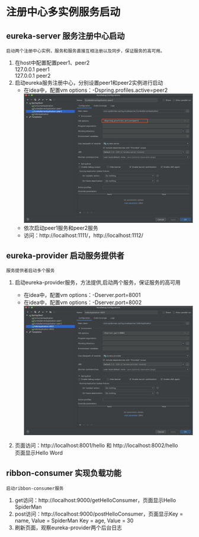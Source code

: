 # 注册中心多实例服务启动
## eureka-server 服务注册中心启动
    启动两个注册中心实例，服务和服务直接互相注册以及同步，保证服务的高可用。
 1. 在host中配置配置peer1、peer2 <br/>
    127.0.0.1 peer1 <br/>
    127.0.0.1 peer2
 2. 启动eureka服务注册中心，分别设置peer1和peer2实例进行启动<br>
    - 在idea中，配置vm options：-Dspring.profiles.active=peer2 <br/>
    ![配置](https://github.com/wjm901215/spring-cloud-learning/blob/master/images/eureka-server-config.png) <br/>
    - 依次启动peer1服务和peer2服务   
    - 访问：http://localhost:1111/，http://localhost:1112/
## eureka-provider 启动服务提供者
    服务提供者启动多个服务
 1. 启动eureka-provider服务，方法提供,启动两个服务，保证服务的高可用<br>
    - 在idea中，配置vm options：-Dserver.port=8001 <br/>
     - 在idea中，配置vm options：-Dserver.port=8002 <br/>
    ![配置](https://github.com/wjm901215/spring-cloud-learning/blob/master/images/eureka-provider8001.png) <br/>
  
 2. 页面访问：http://localhost:8001/hello 和 http://localhost:8002/hello <br/>
    页面显示Hello Word
## ribbon-consumer 实现负载功能
    启动ribbon-consumer服务
 1. get访问：http://localhost:9000/getHelloConsumer，页面显示Hello SpiderMan
 1. post访问：http://localhost:9000/postHelloConsumer，页面显示Key = name, Value = SpiderMan Key = age, Value = 30
 2. 刷新页面，观察eureka-provider两个后台日志